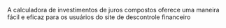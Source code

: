 A calculadora de investimentos de juros compostos oferece uma maneira fácil e eficaz para os usuários do site de descontrole financeiro 
